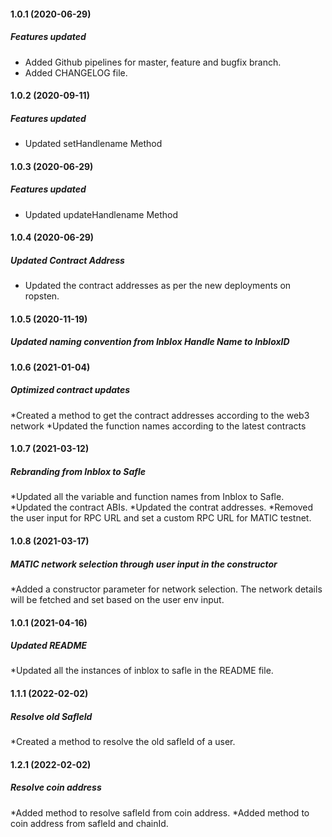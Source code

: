 #### 1.0.1 (2020-06-29)

##### Features updated

* Added Github pipelines for master, feature and bugfix branch.
* Added CHANGELOG file.


#### 1.0.2 (2020-09-11)

##### Features updated

* Updated setHandlename Method

#### 1.0.3 (2020-06-29)

##### Features updated

* Updated updateHandlename Method

#### 1.0.4 (2020-06-29)

##### Updated Contract Address

* Updated the contract addresses as per the new deployments on ropsten.
#### 1.0.5 (2020-11-19)

##### Updated naming convention from Inblox Handle Name to InbloxID

#### 1.0.6 (2021-01-04)

##### Optimized contract updates

*Created a method to get the contract addresses according to the web3 network
*Updated the function names according to the latest contracts

#### 1.0.7 (2021-03-12)

##### Rebranding from Inblox to Safle

*Updated all the variable and function names from Inblox to Safle.
*Updated the contract ABIs.
*Updated the contrat addresses.
*Removed the user input for RPC URL and set a custom RPC URL for MATIC testnet.

#### 1.0.8 (2021-03-17)

##### MATIC network selection through user input in the constructor

*Added a constructor parameter for network selection. The network details will be fetched and set based on the user env input.

#### 1.0.1 (2021-04-16)

##### Updated README

*Updated all the instances of inblox to safle in the README file.

#### 1.1.1 (2022-02-02)

##### Resolve old SafleId

*Created a method to resolve the old safleId of a user.

#### 1.2.1 (2022-02-02)

##### Resolve coin address

*Added method to resolve safleId from coin address.
*Added method to coin address from safleId and chainId.
